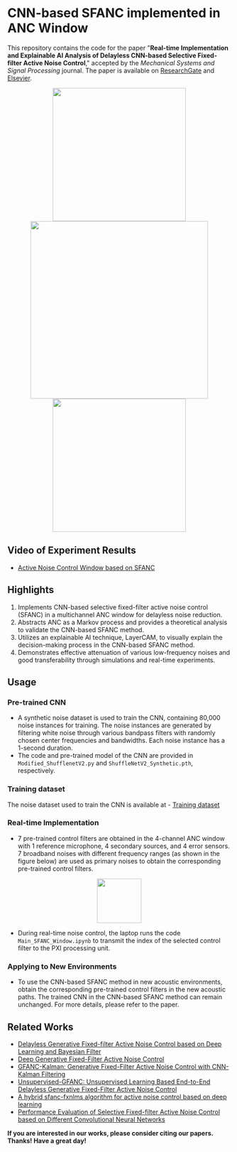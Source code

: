 # CNN-based SFANC implemented in ANC Window

This repository contains the code for the paper "**Real-time Implementation and Explainable AI Analysis of Delayless CNN-based Selective Fixed-filter Active Noise Control**," accepted by the *Mechanical Systems and Signal Processing* journal. The paper is available on [ResearchGate](https://www.researchgate.net/publication/379371184_Real-time_implementation_and_explainable_AI_analysis_of_delayless_CNN-based_selective_fixed-filter_active_noise_control) and [Elsevier](https://www.sciencedirect.com/science/article/pii/S0888327024002620).

<p align="center">
  <img src="https://github.com/Luo-Zhengding/SFANC-Window/assets/95018034/de1f3812-74ac-4461-85b2-707b56064f07" height="300">
  <img src="https://github.com/Luo-Zhengding/SFANC-Window/assets/95018034/81b6b1db-a9e4-4e2d-afe0-6ed24d708182" height="400">
  <img src="https://github.com/Luo-Zhengding/SFANC-Window/assets/95018034/b2973645-06ec-405f-835b-ac17268f3873" height="300">
</p>

## Video of Experiment Results
- [Active Noise Control Window based on SFANC](https://youtu.be/K1pWeNLMoDM)

## Highlights
1. Implements CNN-based selective fixed-filter active noise control (SFANC) in a multichannel ANC window for delayless noise reduction.
2. Abstracts ANC as a Markov process and provides a theoretical analysis to validate the CNN-based SFANC method.
3. Utilizes an explainable AI technique, LayerCAM, to visually explain the decision-making process in the CNN-based SFANC method.
4. Demonstrates effective attenuation of various low-frequency noises and good transferability through simulations and real-time experiments.

## Usage
### Pre-trained CNN
- A synthetic noise dataset is used to train the CNN, containing 80,000 noise instances for training. The noise instances are generated by filtering white noise through various bandpass filters with randomly chosen center frequencies and bandwidths. Each noise instance has a 1-second duration.
- The code and pre-trained model of the CNN are provided in `Modified_ShufflenetV2.py` and `ShuffleNetV2_Synthetic.pth`, respectively.

### Training dataset
The noise dataset used to train the CNN is available at - [Training dataset](https://drive.google.com/file/d/12e2gh_eCCLUMIu6qbzn_qEXCslLWL_JJ/view?usp=sharing)

### Real-time Implementation
- 7 pre-trained control filters are obtained in the 4-channel ANC window with 1 reference microphone, 4 secondary sources, and 4 error sensors. 7 broadband noises with different frequency ranges (as shown in the figure below) are used as primary noises to obtain the corresponding pre-trained control filters.

<p align="center">
  <img src="https://github.com/Luo-Zhengding/SFANC-Window/assets/95018034/82d0625b-3335-408e-abd1-492fcf88583e" height="100">
</p>

- During real-time noise control, the laptop runs the code `Main_SFANC_Window.ipynb` to transmit the index of the selected control filter to the PXI processing unit.

### Applying to New Environments
- To use the CNN-based SFANC method in new acoustic environments, obtain the corresponding pre-trained control filters in the new acoustic paths. The trained CNN in the CNN-based SFANC method can remain unchanged. For more details, please refer to the paper.

## Related Works
- [Delayless Generative Fixed-filter Active Noise Control based on Deep Learning and Bayesian Filter](https://ieeexplore.ieee.org/document/10339836/)
- [Deep Generative Fixed-Filter Active Noise Control](https://arxiv.org/pdf/2303.05788)
- [GFANC-Kalman: Generative Fixed-Filter Active Noise Control with CNN-Kalman Filtering](https://ieeexplore.ieee.org/document/10323505)
- [Unsupervised-GFANC: Unsupervised Learning Based End-to-End Delayless Generative Fixed-Filter Active Noise Control](https://arxiv.org/pdf/2402.09460.pdf)
- [A hybrid sfanc-fxnlms algorithm for active noise control based on deep learning](https://arxiv.org/pdf/2208.08082)
- [Performance Evaluation of Selective Fixed-filter Active Noise Control based on Different Convolutional Neural Networks](https://arxiv.org/pdf/2208.08440)

**If you are interested in our works, please consider citing our papers. Thanks! Have a great day!**
